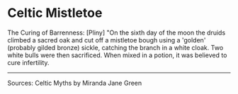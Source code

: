 # Celtic Mistletoe
The Curing of Barrenness:
	[Pliny] "On the sixth day of the moon the druids climbed a sacred oak and cut off a mistletoe bough using a 'golden' (probably gilded bronze) sickle, catching the branch in a white cloak. Two white bulls were then sacrificed. When mixed in a potion, it was believed to cure infertility.


----------------------------------------------------------------------------------------------------------------------------------------------------------------
Sources:
	Celtic Myths by Miranda Jane Green

